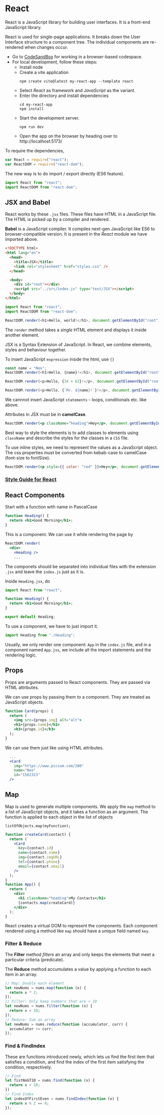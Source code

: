 # React

React is a JavaScript library for building user interfaces. 
It is a front-end JavaScript library.

React is used for single-page applications. It breaks down the User Interface structure to a component tree. 
The individual components are re-rendered when changes occur.

* Go to [CodeSandBox](https://codesandbox.io/) for working in a browser-based codespace.
* For local development, follow these steps:
    - Install node
    - Create a vite application
        ```
        npm create vite@latest my-react-app --template react
        ```
    - Select *React* as framework and *JavaScript* as the variant.
    - Enter the directory and install dependencies 
        ```
        cd my-react-app
        npm install
        ```
    - Start the development server.
        ```
        npm run dev
        ```
    - Open the app on the browser by heading over to 
    http://localhost:5173/

To require the dependencies,

```javascript
var React = require("react");
var ReactDOM = require("react-dom");
```

The new way is to do import / export directly (ES6 feature).
```javascript
import React from "react";
import ReactDOM from "react-dom";
```

## JSX and Babel

React works by these `.jsx` files. These files have HTML in a JavaScript file. The HTML is picked up by a compiler and rendered.

**Babel** is a JavaScript compiler. It compiles next-gen JavaScript like ES6 to browser-compatible version. It is present in the *React* module we have imported above.

```html
<!DOCTYPE html>
<html lang="en">
  <head>
    <title>JSX</title>
    <link rel="stylesheet" href="styles.css" />
  </head>

  <body>
    <div id="root"></div>
    <script src="../src/index.js" type="text/JSX"></script>
  </body>
</html>
```

```javascript
import React from "react";
import ReactDOM from "react-dom";

ReactDOM.render(<h1>Hello, world!</h1>, document.getElementById("root"));
```
The `render` method takes a *single* HTML element and displays it inside another element.

JSX is a Syntax Extension of JavaScript. In React, we combine elements, styles and behaviour together.

To insert JavaScript `expression` inside the html, use `{}`
```javascript 
const name = "Neo";
ReactDOM.render(<h1>Hello, {name}!</h1>, document.getElementById("root"));

ReactDOM.render(<p>Hello, {34 + 82}!</p>, document.getElementById("root"));

ReactDOM.render(<p>Hello, {`Mr. ${name}!`}!</p>, document.getElementById("root"));
```

We cannnot insert JavaScript `statements` - loops, conditionals etc. like above.

Attributes in JSX must be in **camelCase**.

```jsx 
ReactDOM.render(<p className="heading">Hey</p>, document.getElementById("root"));
```

Best way to style the elements is to add classes to elements using `className` and describe the styles for the classes in a `CSS` file.

To use inline styles, we need to represent the values as a JavaScript object. The css properties must be converted from kebab-case to camelCase (font-size to fontSize).

```jsx
ReactDOM.render(<p style={{ color: "red" }}>Hey</p>, document.getElementById("root"));
```

### [Style Guide for React](https://airbnb.io/javascript/react/)

## React Components

Start with a function with name in PascalCase

```jsx
function Heading() {
  return <h1>Good Morning</h1>;
}
```
This is a component. We can use it while rendering the page by
```jsx
ReactDOM.render(
  <div>
    <Heading />
    ...
```
The componets should be separated into individual files with the extension `.jsx` and leave the `index.js` just as it is. 

Inside `Heading.jsx`, do
```jsx
import React from "react";

function Heading() {
  return <h1>Good Morning</h1>;
}

export default Heading;
```
To use a component, we have to just import it.

```jsx
import Heading from "./Heading";
```
Usually, we only render one component: `App` in the `index.js` file, and in a component named `App.jsx`, we include all the import statements and the rendering logic. 

## Props

Props are arguments passed to React components. They are passed via HTML attributes.

We can use props by passing them to a component. They are treated as JavaScript objects.
```jsx
function Card(props) {
  return (
    <img src={props.img} alt="alt">
    <h1>{props.name}</h1>
    <h3>{props.id}</h3>
  );
}
```
We can use them just like using HTML attributes.

```jsx
  ...
  <Card 
    img="https://www.picsum.com/200"
    name="Neo"
    id="1562323"
  />
```

## Map

Map is used to generate multiple components. We apply the `map` method to a list of JavaScript objects, and it takes a function as an argument. The function is applied to each object in the list of objects

    listOfObjects.map(myFunction);

```jsx
function createCard(contact) {
  return (
    <Card
      key={contact.id}
      name={contact.name}
      img={contact.imgURL}
      tel={contact.phone}
      email={contact.email}
    />
  );
}
function App() {
  return (
    <div>
      <h1 className="heading">My Contacts</h1>
      {contacts.map(createCard)}
    </div>
  );
}
```

React creates a virtual DOM to represent the components. Each component rendered using a method like `map` should have a unique field named `key`.

### Filter & Reduce

The **Filter** method *filters* an array and only keeps the elements that meet a particular criteria (predicate).

The **Reduce** method accumulates a value by applying a function to each item in an array.

```jsx
// Map: Double each element
let newNums = nums.map(function (x) {
  return x * 2;
});
// Filter: Only keep numbers that are < 10
let newNums = nums.filter(function (x) {
  return x < 10;
});
// Reduce: Sum an array
let newNums = nums.reduce(function (accumulator, curr) {
  accumulator += curr;
});
```

### Find & FindIndex

These are functions introduced newly, which lets us find the first item that satisfies a condition, and find the index of the first item satisfying the condition, respectively.

```jsx
// Find
let fistNoGT10 = nums.find(function (x) {
  return x > 10;
})
// Find Index
let indexOfFirstEven = nums.findIndex(function (x) {
  return x % 2 == 0;
});
```


```jsx
```
```jsx
```
```jsx
```
```jsx
```
```jsx
```
```jsx
```
```jsx
```
```jsx
```
```jsx
```
```jsx
```
